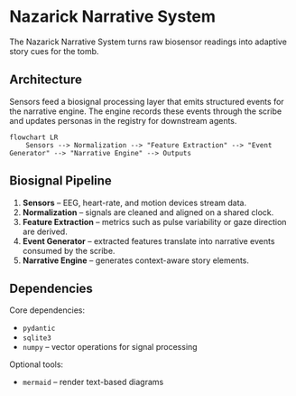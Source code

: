 # Nazarick Narrative System

The Nazarick Narrative System turns raw biosensor readings into adaptive story cues for the tomb.

## Architecture
Sensors feed a biosignal processing layer that emits structured events for the narrative engine. The engine records these events through the scribe and updates personas in the registry for downstream agents.

```mermaid
flowchart LR
    Sensors --> Normalization --> "Feature Extraction" --> "Event Generator" --> "Narrative Engine" --> Outputs
```

## Biosignal Pipeline
1. **Sensors** – EEG, heart-rate, and motion devices stream data.
2. **Normalization** – signals are cleaned and aligned on a shared clock.
3. **Feature Extraction** – metrics such as pulse variability or gaze direction are derived.
4. **Event Generator** – extracted features translate into narrative events consumed by the scribe.
5. **Narrative Engine** – generates context-aware story elements.

## Dependencies

Core dependencies:

- `pydantic`
- `sqlite3`
- `numpy` – vector operations for signal processing

Optional tools:

- `mermaid` – render text-based diagrams

